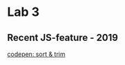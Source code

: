 # Lab 3
## Recent JS-feature - 2019

[codepen: sort & trim](https://codepen.io/ellendeveth/pen/YzEBBYO?editors=1111)
